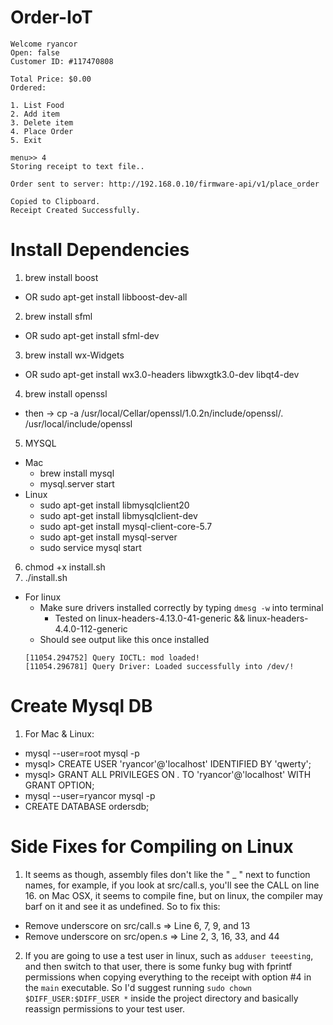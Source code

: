 # Order-IoT
```
Welcome ryancor
Open: false
Customer ID: #117470808

Total Price: $0.00
Ordered:

1. List Food
2. Add item
3. Delete item
4. Place Order
5. Exit

menu>> 4
Storing receipt to text file..

Order sent to server: http://192.168.0.10/firmware-api/v1/place_order

Copied to Clipboard.
Receipt Created Successfully.
```

# Install Dependencies
1. brew install boost
  - OR sudo apt-get install libboost-dev-all
2. brew install sfml
  - OR sudo apt-get install sfml-dev
3. brew install wx-Widgets
  - OR sudo apt-get install wx3.0-headers libwxgtk3.0-dev libqt4-dev
4. brew install openssl
  - then -> cp -a /usr/local/Cellar/openssl/1.0.2n/include/openssl/. /usr/local/include/openssl
5. MYSQL
  - Mac
    - brew install mysql
    - mysql.server start
  - Linux
    - sudo apt-get install libmysqlclient20
    - sudo apt-get install libmysqlclient-dev
    - sudo apt-get install mysql-client-core-5.7
    - sudo apt-get install mysql-server
    - sudo service mysql start
6. chmod +x install.sh
7. ./install.sh
  - For linux
    - Make sure drivers installed correctly by typing `dmesg -w` into terminal
      - Tested on linux-headers-4.13.0-41-generic && linux-headers-4.4.0-112-generic
    - Should see output like this once installed
    ```
    [11054.294752] Query IOCTL: mod loaded!
    [11054.296781] Query Driver: Loaded successfully into /dev/!
    ```

# Create Mysql DB
1. For Mac & Linux:
  - mysql --user=root mysql -p
  - mysql> CREATE USER 'ryancor'@'localhost' IDENTIFIED BY 'qwerty';
  - mysql> GRANT ALL PRIVILEGES ON *.* TO 'ryancor'@'localhost' WITH GRANT OPTION;
  - mysql --user=ryancor mysql -p
  - CREATE DATABASE ordersdb;

# Side Fixes for Compiling on Linux
1. It seems as though, assembly files don't like the " _ " next to function names,
for example, if you look at src/call.s, you'll see the CALL on line 16. on Mac OSX, it
seems to compile fine, but on linux, the compiler may barf on it and see it as
undefined. So to fix this:
  - Remove underscore on src/call.s => Line 6, 7, 9, and 13
  - Remove underscore on src/open.s => Line 2, 3, 16, 33, and 44
2. If you are going to use a test user in linux, such as `adduser teeesting`, and
then switch to that user, there is some funky bug with fprintf permissions when
copying everything to the receipt with option #4 in the `main` executable. So I'd
suggest running `sudo chown $DIFF_USER:$DIFF_USER *` inside the project directory
and basically reassign permissions to your test user.
